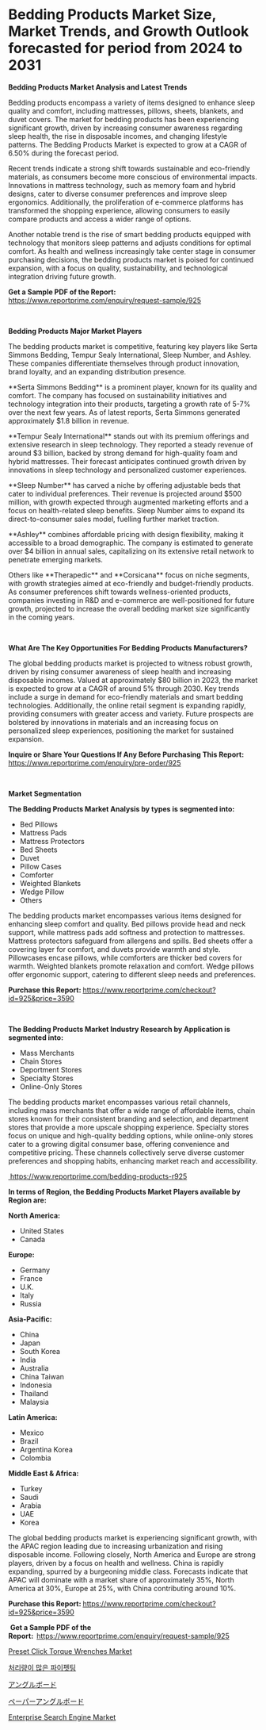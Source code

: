 <p><h1>Bedding Products Market Size, Market Trends, and Growth Outlook forecasted for period from 2024 to 2031</h1></p><p><strong>Bedding Products Market Analysis and Latest Trends</strong></p>
<p><p>Bedding products encompass a variety of items designed to enhance sleep quality and comfort, including mattresses, pillows, sheets, blankets, and duvet covers. The market for bedding products has been experiencing significant growth, driven by increasing consumer awareness regarding sleep health, the rise in disposable incomes, and changing lifestyle patterns. The Bedding Products Market is expected to grow at a CAGR of 6.50% during the forecast period.</p><p>Recent trends indicate a strong shift towards sustainable and eco-friendly materials, as consumers become more conscious of environmental impacts. Innovations in mattress technology, such as memory foam and hybrid designs, cater to diverse consumer preferences and improve sleep ergonomics. Additionally, the proliferation of e-commerce platforms has transformed the shopping experience, allowing consumers to easily compare products and access a wider range of options.</p><p>Another notable trend is the rise of smart bedding products equipped with technology that monitors sleep patterns and adjusts conditions for optimal comfort. As health and wellness increasingly take center stage in consumer purchasing decisions, the bedding products market is poised for continued expansion, with a focus on quality, sustainability, and technological integration driving future growth.</p></p>
<p><strong>Get a Sample PDF of the Report:&nbsp;</strong> <a href="https://www.reportprime.com/enquiry/request-sample/925">https://www.reportprime.com/enquiry/request-sample/925</a></p>
<p>&nbsp;</p>
<p><strong>Bedding Products Major Market Players</strong></p>
<p><p>The bedding products market is competitive, featuring key players like Serta Simmons Bedding, Tempur Sealy International, Sleep Number, and Ashley. These companies differentiate themselves through product innovation, brand loyalty, and an expanding distribution presence.</p><p>**Serta Simmons Bedding** is a prominent player, known for its quality and comfort. The company has focused on sustainability initiatives and technology integration into their products, targeting a growth rate of 5-7% over the next few years. As of latest reports, Serta Simmons generated approximately $1.8 billion in revenue.</p><p>**Tempur Sealy International** stands out with its premium offerings and extensive research in sleep technology. They reported a steady revenue of around $3 billion, backed by strong demand for high-quality foam and hybrid mattresses. Their forecast anticipates continued growth driven by innovations in sleep technology and personalized customer experiences.</p><p>**Sleep Number** has carved a niche by offering adjustable beds that cater to individual preferences. Their revenue is projected around $500 million, with growth expected through augmented marketing efforts and a focus on health-related sleep benefits. Sleep Number aims to expand its direct-to-consumer sales model, fuelling further market traction.</p><p>**Ashley** combines affordable pricing with design flexibility, making it accessible to a broad demographic. The company is estimated to generate over $4 billion in annual sales, capitalizing on its extensive retail network to penetrate emerging markets.</p><p>Others like **Therapedic** and **Corsicana** focus on niche segments, with growth strategies aimed at eco-friendly and budget-friendly products. As consumer preferences shift towards wellness-oriented products, companies investing in R&D and e-commerce are well-positioned for future growth, projected to increase the overall bedding market size significantly in the coming years.</p></p>
<p>&nbsp;</p>
<p><strong>What Are The Key Opportunities For Bedding Products Manufacturers?</strong></p>
<p><p>The global bedding products market is projected to witness robust growth, driven by rising consumer awareness of sleep health and increasing disposable incomes. Valued at approximately $80 billion in 2023, the market is expected to grow at a CAGR of around 5% through 2030. Key trends include a surge in demand for eco-friendly materials and smart bedding technologies. Additionally, the online retail segment is expanding rapidly, providing consumers with greater access and variety. Future prospects are bolstered by innovations in materials and an increasing focus on personalized sleep experiences, positioning the market for sustained expansion.</p></p>
<p><strong>Inquire or Share Your Questions If Any Before Purchasing This Report:</strong> <a href="https://www.reportprime.com/enquiry/pre-order/925">https://www.reportprime.com/enquiry/pre-order/925</a></p>
<p>&nbsp;</p>
<p><strong>Market Segmentation</strong></p>
<p><strong>The Bedding Products Market Analysis by types is segmented into:</strong></p>
<p><ul><li>Bed Pillows</li><li>Mattress Pads</li><li>Mattress Protectors</li><li>Bed Sheets</li><li>Duvet</li><li>Pillow Cases</li><li>Comforter</li><li>Weighted Blankets</li><li>Wedge Pillow</li><li>Others</li></ul></p>
<p><p>The bedding products market encompasses various items designed for enhancing sleep comfort and quality. Bed pillows provide head and neck support, while mattress pads add softness and protection to mattresses. Mattress protectors safeguard from allergens and spills. Bed sheets offer a covering layer for comfort, and duvets provide warmth and style. Pillowcases encase pillows, while comforters are thicker bed covers for warmth. Weighted blankets promote relaxation and comfort. Wedge pillows offer ergonomic support, catering to different sleep needs and preferences.</p></p>
<p><strong>Purchase this Report:&nbsp;</strong><a href="https://www.reportprime.com/checkout?id=925&price=3590">https://www.reportprime.com/checkout?id=925&price=3590</a></p>
<p>&nbsp;</p>
<p><strong>The Bedding Products Market Industry Research by Application is segmented into:</strong></p>
<p><ul><li>Mass Merchants</li><li>Chain Stores</li><li>Deportment Stores</li><li>Specialty Stores</li><li>Online-Only Stores</li></ul></p>
<p><p>The bedding products market encompasses various retail channels, including mass merchants that offer a wide range of affordable items, chain stores known for their consistent branding and selection, and department stores that provide a more upscale shopping experience. Specialty stores focus on unique and high-quality bedding options, while online-only stores cater to a growing digital consumer base, offering convenience and competitive pricing. These channels collectively serve diverse customer preferences and shopping habits, enhancing market reach and accessibility.</p></p>
<p><a href="https://www.reportprime.com/bedding-products-r925">&nbsp;https://www.reportprime.com/bedding-products-r925</a></p>
<p><strong>In terms of Region, the Bedding Products Market Players available by Region are:</strong></p>
<p>
    <p> <strong> North America: </strong>
        <ul>
            <li>United States</li>
            <li>Canada</li>
        </ul>
        </p> 
    <p> <strong> Europe: </strong>
        <ul>
            <li>Germany</li>
            <li>France</li>
            <li>U.K.</li>
            <li>Italy</li>
            <li>Russia</li>
        </ul>
        </p> 
    <p> <strong> Asia-Pacific: </strong>
        <ul>
            <li>China</li>
            <li>Japan</li>
            <li>South Korea</li>
            <li>India</li>
            <li>Australia</li>
            <li>China Taiwan</li>
            <li>Indonesia</li>
            <li>Thailand</li>
            <li>Malaysia</li>
        </ul>
        </p> 
    <p> <strong> Latin America: </strong>
        <ul>
            <li>Mexico</li>
            <li>Brazil</li>
            <li>Argentina Korea</li>
            <li>Colombia</li>
        </ul>
        </p> 
    <p> <strong> Middle East & Africa: </strong>
        <ul>
            <li>Turkey</li>
            <li>Saudi</li>
            <li>Arabia</li>
            <li>UAE</li>
            <li>Korea</li>
        </ul>
    </p>
    </p>
<p><p>The global bedding products market is experiencing significant growth, with the APAC region leading due to increasing urbanization and rising disposable income. Following closely, North America and Europe are strong players, driven by a focus on health and wellness. China is rapidly expanding, spurred by a burgeoning middle class. Forecasts indicate that APAC will dominate with a market share of approximately 35%, North America at 30%, Europe at 25%, with China contributing around 10%.</p></p>
<p><strong>Purchase this Report: </strong><a href="https://www.reportprime.com/checkout?id=925&price=3590">https://www.reportprime.com/checkout?id=925&price=3590</a></p>
<p>&nbsp;<strong>Get a Sample PDF of the Report:&nbsp;&nbsp;</strong><a href="https://www.reportprime.com/enquiry/request-sample/925">https://www.reportprime.com/enquiry/request-sample/925</a></p>
<p><strong></strong></p>
<p><p><a href="https://issuu.com/reportprime-2/docs/preset-click-torque-wrenches-market_cb1c9870ea94b0">Preset Click Torque Wrenches Market</a></p><p><a href="https://medium.com/@daniamha96_85754/%EA%B3%A0%EC%86%8D-%ED%94%BC%ED%8E%AB%ED%8C%85-%EC%8B%9C%EC%9E%A5-%EC%97%AD%ED%95%99-%ED%83%90%EC%83%89-2024%EB%85%84%EB%B6%80%ED%84%B0-2031%EB%85%84%EA%B9%8C%EC%A7%80-%EA%B3%A0%EC%86%8D-%ED%94%BC%ED%8E%AB%ED%8C%85-%EC%8B%9C%EC%9E%A5%EC%9D%98-%EC%88%98%EC%9D%B5-%EB%B6%84%EC%84%9D-%EB%B0%8F-%EC%84%B1%EC%9E%A5-%EC%A0%84%EB%A7%9D-b812c1b41c68">처리량이 많은 파이펫팅</a></p><p><a href="https://medium.com/@lavonnedefsmc/%E8%A7%92%E3%83%9C%E3%83%BC%E3%83%89%E5%B8%82%E5%A0%B4%E3%81%AE%E6%96%B0%E3%81%9F%E3%81%AA%E5%8B%95%E5%90%91-2024%E5%B9%B4%E3%81%8B%E3%82%892031%E5%B9%B4%E3%81%AE%E3%82%B0%E3%83%AD%E3%83%BC%E3%83%90%E3%83%AB%E3%81%AA%E5%B1%95%E6%9C%9B%E3%81%A8%E6%9C%AA%E6%9D%A5%E3%81%AE%E5%B1%95%E6%9C%9B-3666cecb70ca">アングルボード</a></p><p><a href="https://medium.com/@drfg4t/%E7%94%A8%E7%B4%99%E3%81%AE%E3%82%A8%E3%83%83%E3%82%B8%E3%83%9C%E3%83%BC%E3%83%89%E5%B8%82%E5%A0%B4%E8%A6%8F%E6%A8%A1-%E6%88%90%E9%95%B7%E3%83%88%E3%83%AC%E3%83%B3%E3%83%89-%E7%B5%B1%E8%A8%88%E3%83%87%E3%83%BC%E3%82%BF-%E4%BA%88%E6%B8%AC-2024%E5%B9%B4-2031%E5%B9%B4-66cc800fd7b9">ペーパーアングルボード</a></p><p><a href="https://medium.com/@minervawunsch/how-regional-and-global-trends-are-shaping-the-enterprise-search-engine-market-for-the-year-ae85d4add76b">Enterprise Search Engine Market</a></p></p>